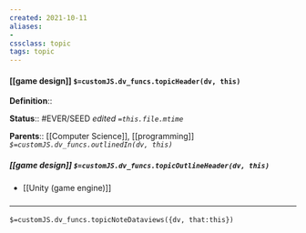 ```yaml
---
created: 2021-10-11
aliases:
- 
cssclass: topic
tags: topic
---
```


#### [[game design]] `$=customJS.dv_funcs.topicHeader(dv, this)`

**Definition**::

**Status**:: #EVER/SEED 
*edited `=this.file.mtime`*

**Parents**:: [[Computer Science]], [[programming]]
*`$=customJS.dv_funcs.outlinedIn(dv, this)`*

##### [[game design]] `$=customJS.dv_funcs.topicOutlineHeader(dv, this)`

- [[Unity (game engine)]]

### <hr class="dataviews"/>

`$=customJS.dv_funcs.topicNoteDataviews({dv, that:this})`

